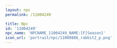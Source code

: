 ```yaml
---
layout: npc
permalink: /11004249

title: Npc
id: '11004249'
npc_name: 'NPCNAME_11004249_NAME:[F]Season1'
icon_url: 'portrait/npc/11000886_rabbit2_p.png'
---
```

